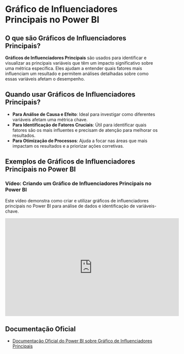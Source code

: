 # Gráfico de Influenciadores Principais no Power BI

## O que são Gráficos de Influenciadores Principais?

**Gráficos de Influenciadores Principais** são usados para identificar e visualizar as principais variáveis que têm um impacto significativo sobre uma métrica específica. Eles ajudam a entender quais fatores mais influenciam um resultado e permitem análises detalhadas sobre como essas variáveis afetam o desempenho.

## Quando usar Gráficos de Influenciadores Principais?

- **Para Análise de Causa e Efeito**: Ideal para investigar como diferentes variáveis afetam uma métrica chave.
- **Para Identificação de Fatores Cruciais**: Útil para identificar quais fatores são os mais influentes e precisam de atenção para melhorar os resultados.
- **Para Otimização de Processos**: Ajuda a focar nas áreas que mais impactam os resultados e a priorizar ações corretivas.

## Exemplos de Gráficos de Influenciadores Principais no Power BI

### Vídeo: Criando um Gráfico de Influenciadores Principais no Power BI

Este vídeo demonstra como criar e utilizar gráficos de influenciadores principais no Power BI para análise de dados e identificação de variáveis-chave.

<iframe width="560" height="315" src="https://www.youtube.com/embed/iVPex9fZUwc?si=rNvnXvp0WdzFYNZh" title="YouTube video player" frameborder="0" allow="accelerometer; autoplay; clipboard-write; encrypted-media; gyroscope; picture-in-picture; web-share" referrerpolicy="strict-origin-when-cross-origin" allowfullscreen></iframe>

## Documentação Oficial

- [Documentação Oficial do Power BI sobre Gráfico de Influenciadores Principais](https://docs.microsoft.com/power-bi/visuals/power-bi-visualization-key-influencers)
